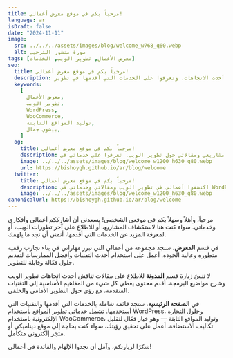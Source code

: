 ```yaml
---
title: مرحباً بكم في موقع معرض أعمالي!
language: ar
isDraft: false
date: "2024-11-11"
image:
  src: ../../../assets/images/blog/welcome_w768_q60.webp
  alt: صورة منشور الترحيب
tags: [معرض الأعمال, تطوير الويب, الخدمات]
seo:
  title: مرحباً بكم في موقع معرض أعمالي!
  description: اكتشفوا أعمالي وخدماتي وأفكاري في تطوير الويب. تصفحوا مشاريعي، واقرأوا مقالات حول أحدث الاتجاهات، وتعرفوا على الخدمات التي أقدمها في تطوير WordPress وحلول WooCommerce وتوليد المواقع الثابتة.
  keywords:
    [
      معرض الأعمال,
      تطوير الويب,
      WordPress,
      WooCommerce,
      توليد المواقع الثابتة,
      بيشوي جمال,
    ]
  og:
    title: مرحباً بكم في موقع معرض أعمالي!
    description: اكتشفوا مشاريعي ومقالاتي حول تطوير الويب. تعرفوا على خدماتي في WordPress وحلول WooCommerce وخيارات توفير تكاليف الاستضافة من خلال المواقع الثابتة.
    image: ../../../assets/images/blog/welcome_w1200_h630_q80.webp
    url: https://bishoygh.github.io/ar/blog/welcome
  twitter:
    title: مرحباً بكم في موقع معرض أعمالي!
    description: اكتشفوا أعمالي في تطوير الويب ومقالاتي وخدماتي في WordPress وحلول WooCommerce وخيارات توفير تكاليف الاستضافة.
    image: ../../../assets/images/blog/welcome_w1200_h630_q80.webp
canonicalUrl: https://bishoygh.github.io/ar/blog/welcome
---
```


مرحباً، وأهلاً وسهلاً بكم في موقعي الشخصي! يسعدني أن أشارككم أعمالي وأفكاري وخدماتي. سواء كنت هنا لاستكشاف المشاريع، أو للاطلاع على آخر تطورات الويب، أو لمعرفة المزيد عن الخدمات التي أقدمها، أتمنى أن تجد ما يلهمك.

في قسم **المعرض**، ستجد مجموعة من أعمالي التي تبرز مهاراتي في بناء تجارب رقمية متطورة وعالية الجودة. أعمل على استخدام أحدث التقنيات وأفضل الممارسات لتقديم حلول فعّالة وقابلة للتطوير.

لا تنسَ زيارة قسم **المدونة** للاطلاع على مقالات تناقش أحدث اتجاهات تطوير الويب وشرح مواضيع البرمجة. أقدم محتوى يغطي كل شيء من المفاهيم الأساسية إلى التقنيات المتقدمة، مع رؤى حول التطوير الأمامي والخلفي.

في **الصفحة الرئيسية**، ستجد قائمة شاملة بالخدمات التي أقدمها والتقنيات التي أستخدمها. تشمل خدماتي تطوير المواقع باستخدام WordPress، وحلول التجارة الإلكترونية باستخدام WooCommerce، وتوليد المواقع الثابتة — وهو خيار فعّال لتقليل تكاليف الاستضافة. أعمل على تحقيق رؤيتك، سواء كنت بحاجة إلى موقع ديناميكي أو متجر إلكتروني متكامل.

شكرًا لزيارتكم، وآمل أن تجدوا الإلهام والفائدة في أعمالي!
